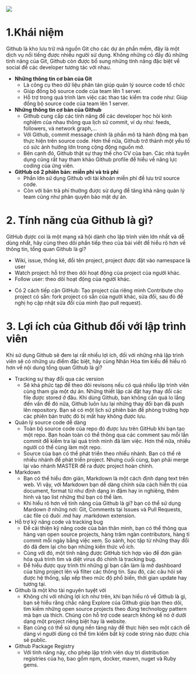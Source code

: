 <img src="https://encrypted-tbn0.gstatic.com/images?q=tbn:ANd9GcTLRsUTXClIZU_PWQoCkKZUnzdFGXay0jVzVQ&usqp=CAU">

# 1.Khái niệm
Github là kho lưu trữ mã nguồn Git cho các dự án phần mềm, đây là một dịch vụ nổi tiếng được nhiều người sử dụng. Không những có đầy đủ những tính năng của Git, Github còn được bổ sung những tính năng đặc biệt về social để các developer tương tác với nhau.
- **Những thông tin cơ bản của Git**
  + Là công cụ theo dữ liệu phân tán giúp quản lý source code tổ chức
  + Giúp đồng bộ source code của team lên 1 server.
  + Hỗ trợ trong quá trình làm việc các thao tác kiểm tra code như: Giúp đồng bộ source code của team lên 1 server.
- **Những thông tin cơ bản của Github**
  - Github cung cấp các tính năng để các developer học hỏi kinh nghiệm của nhau thông qua lịch sử commit, ví dụ như: feeds, followers, và network graph,…
  - Với Github, commit message chính là phần mô tả hành động mà bạn thực hiện trên source code. Hơn thế nữa, Github trở thành một yếu tố có sức ảnh hưởng lớn trong cộng động nguồn mở.
  - Bên cạnh đó, Github thật sự thay thế cho CV của bạn. Các nhà tuyển dụng cũng rất hay tham khảo Github profile để hiểu về năng lực coding của ứng viên.
- **GitHub có 2 phiên bản: miễn phí và trả phí**
  + Phần lớn sử dụng Github với tài khoản miễn phí để lưu trữ source code.
  + Còn với bản trả phí thường được sử dụng để tăng khả năng quản lý team cũng như phân quyền bảo mật dự án.
# 2. Tính năng của Github là gì?
GitHub được coi là một mạng xã hội dành cho lập trình viên lớn nhất và dễ dùng nhất, hãy cùng theo dõi phần tiếp theo của bài viết để hiểu rõ hơn về thông tin, tổng quan Github là gì?
+ Wiki, issue, thống kê, đổi tên project, project được đặt vào namespace là user
+ Watch project: hỗ trợ theo dõi hoạt động của project của người khác.
+ Follow user: theo dõi hoạt động của người khác.
- Có 2 cách tiếp cận GitHub: Tạo project của riêng mình Contribute cho project có sẵn: fork project có sẵn của người khác, sửa đổi, sau đó đề nghị họ cập nhật sửa đổi của mình (tạo pull request).
# 3. Lợi ích của Github đối với lập trình viên
Khi sử dụng Github sẽ đem lại rất nhiều lợi ích, đối với những nhà lập trình viên sẽ có những ưu điểm đặc biệt, hãy cùng Nhân Hòa tìm kiểu để hiểu rõ hơn về nội dung tổng quan Github là gì?
- Tracking sự thay đổi qua các version
  - Sẽ khá phức tạp để theo dõi revisons nếu có quá nhiều lập trình viên cùng tham gia một dự án. Những thiết lập cài đặt hay thay đổi các file được stored ở đâu. Khi dùng Github, bạn không cần quá lo lắng đến vấn để đó nữa, Github luôn lưu lại những thay đổi bạn đã push lên repository. Bạn sẽ có một lịch sử phiên bản để phòng trường hợp các phiên bản trước đó bị mất hay không được lưu.
- Quản lý source code dễ dàng
  - Toàn bộ source code của repo đó được lưu trên GitHub khi bạn tạo một repo. Bạn hoàn toàn có thể thông qua các comment sau mỗi lần commit để kiểm tra lại quá trình mình đã làm việc. Hơn thế nữa, nhiều người có thể cùng làm một repo.
  - Source của bạn có thể phát triển theo nhiều nhánh. Bạn có thể rẽ nhiều nhánh để phát triển project. Nhưng cuối cùng, bạn phải merge lại vào nhánh MASTER để ra được project hoàn chỉnh.
- Markdown
  - Bạn có thể hiểu đơn giản, Markdown là một cách định dạng text trên web. Vì vậy, với Markdown bạn dễ dàng chỉnh sửa cách hiển thị của document, format từ như định dạng in đậm hay in nghiêng, thêm hình và tạo list những thứ bạn có thể làm.
  - Khi hiểu rõ hơn về tính năng của Github là gì? bạn có thể sử dụng Mardown ở những nơi: Git, Comments tại Issues và Pull Requests, các file có đuôi .md hay .markdown extension.
- Hỗ trợ kỹ năng code và tracking bug
  - Để cải thiện kỹ năng code của bản thân mình, bạn có thể thông qua hàng vạn open source projects, hàng trăm ngàn contributors, hàng tỉ commit mỗi ngày bằng việc xem. So sánh, học tập từ những thay đổi đó đã đem lại cho bạn những kiến thức vổ ích.
  - Cùng với đó, một tính năng được GitHub tích hợp vào để đơn giản hóa quá trình tìm và diệt virus đó chính là tracking bug.
  - Để hiểu được quy trình thì những gì bạn cần làm là mở dashboard của từng project lên và filter các thông tin. Sau đó, các câu hỏi sẽ được hệ thống, sắp xếp theo mức độ phổ biến, thời gian update hay tương tại.
- Github là một kho tài nguyên tuyệt vời
  - Không chỉ với những lợi ích như trên, khi bạn hiểu rõ về Github là gì, bạn sẽ hiểu rằng chắc năng Explore của Github giúp bạn theo dõi, tìm kiếm những open source projects theo đúng technology pattern mà bạn ưa thích. Chúng còn hỗ trợ code search không kể nó ở dưới dạng một project riêng biệt hay là website.
  - Bạn cũng có thể sử dụng nền tảng này để thực hiện seo một cách dễ dàng vì người dùng có thể tìm kiếm bất kỳ code string nào được chia sẻ public.
- Github Package Registry
  - Với tính năng này, cho phép lập trình viên duy trì distribution registries của họ, bao gồm npm, docker, maven, nuget và Ruby gems.

